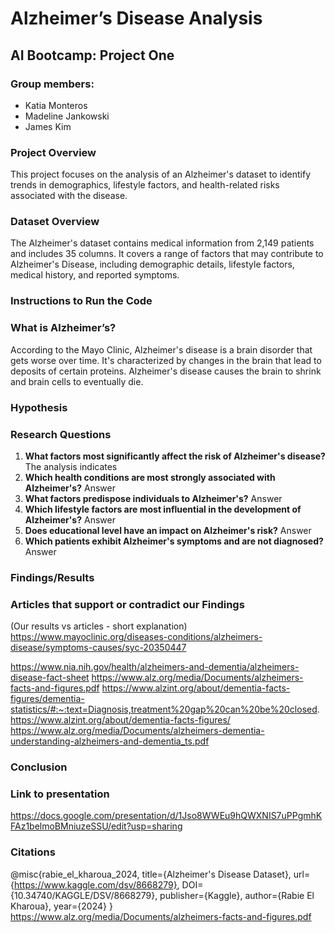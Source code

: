 # Alzheimer’s Disease Analysis 
## AI Bootcamp: Project One

### Group members:
* Katia Monteros
* Madeline Jankowski
* James Kim

### Project Overview
This project focuses on the analysis of an Alzheimer's dataset to identify trends in demographics, lifestyle factors, and health-related risks associated with the disease. 

### Dataset Overview
The Alzheimer's dataset contains medical information from 2,149 patients and includes 35 columns. It covers a range of factors that may contribute to Alzheimer's Disease, including demographic details, lifestyle factors, medical history, and reported symptoms.

### Instructions to Run the Code

### What is Alzheimer’s?
According to the Mayo Clinic, Alzheimer's disease is a brain disorder that gets worse over time. It's characterized by changes in the brain that lead to deposits of certain proteins. Alzheimer's disease causes the brain to shrink and brain cells to eventually die.

### Hypothesis

### Research Questions
1. **What factors most significantly affect the risk of Alzheimer's disease?**
The analysis indicates 
2. **Which health conditions are most strongly associated with Alzheimer's?** 
Answer
3. **What factors predispose individuals to Alzheimer's?** 
Answer
4. **Which lifestyle factors are most influential in the development of Alzheimer's?** 
Answer
5. **Does educational level have an impact on Alzheimer's risk?**
Answer
6. **Which patients exhibit Alzheimer's symptoms and are not diagnosed?**
Answer 

### Findings/Results 

### Articles that support or contradict our Findings
(Our results vs articles - short explanation)
https://www.mayoclinic.org/diseases-conditions/alzheimers-disease/symptoms-causes/syc-20350447

https://www.nia.nih.gov/health/alzheimers-and-dementia/alzheimers-disease-fact-sheet
https://www.alz.org/media/Documents/alzheimers-facts-and-figures.pdf
https://www.alzint.org/about/dementia-facts-figures/dementia-statistics/#:~:text=Diagnosis,treatment%20gap%20can%20be%20closed.
https://www.alzint.org/about/dementia-facts-figures/
https://www.alz.org/media/Documents/alzheimers-dementia-understanding-alzheimers-and-dementia_ts.pdf


### Conclusion

### Link to presentation 
https://docs.google.com/presentation/d/1Jso8WWEu9hQWXNIS7uPPgmhKFAz1belmoBMniuzeSSU/edit?usp=sharing


### Citations
@misc{rabie_el_kharoua_2024,
title={Alzheimer's Disease Dataset},
url={https://www.kaggle.com/dsv/8668279},
DOI={10.34740/KAGGLE/DSV/8668279},
publisher={Kaggle},
author={Rabie El Kharoua},
year={2024}
}
https://www.alz.org/media/Documents/alzheimers-facts-and-figures.pdf
